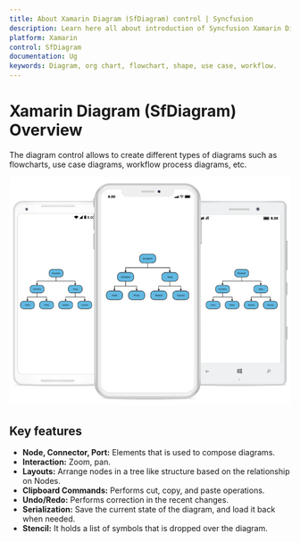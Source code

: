```yaml
---
title: About Xamarin Diagram (SfDiagram) control | Syncfusion
description: Learn here all about introduction of Syncfusion Xamarin Diagram (SfDiagram) control, its elements and more.
platform: Xamarin
control: SfDiagram
documentation: Ug
keywords: Diagram, org chart, flowchart, shape, use case, workflow.
---
```


# Xamarin Diagram (SfDiagram) Overview

The diagram control allows to create different types of diagrams such as flowcharts, use case diagrams, workflow process diagrams, etc.

![Overview in Xamarin.Forms diagram](Overview_images/img1.png)


## Key features

* **Node, Connector, Port:** Elements that is used to compose diagrams.
* **Interaction:** Zoom, pan.
* **Layouts:** Arrange nodes in a tree like structure based on the relationship on Nodes.
* **Clipboard Commands:** Performs cut, copy, and paste operations.
* **Undo/Redo:** Performs correction in the recent changes.
* **Serialization:** Save the current state of the diagram, and load it back when needed.
* **Stencil:** It holds a list of symbols that is dropped over the diagram.
